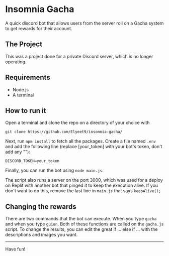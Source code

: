 # Insomnia Gacha
A quick discord bot that allows users from the server roll on a Gacha system to get rewards for their account.

## The Project
This was a project done for a private Discord server, which is no longer operating.

## Requirements
* Node.js
* A terminal

## How to run it
Open a terminal and clone the repo on a directory of your choice with 

```git
git clone https://github.com/Elyeet9/insomnia-gacha/
```

Next, run `npm install` to fetch all the packages. 
Create a file named `.env` and add the following line (replace [your_token] with your bot's token, don't add any ""):
```
DISCORD_TOKEN=your_token
```

Finally, you can run the bot using `node main.js`. 

The script also runs a server on the port 3000, which was used for a deploy on Replit with another bot that pinged it to keep the execution alive. 
If you don't want to do this, remove the last line in `main.js` that says `keepAlive();`

## Changing the rewards
There are two commands that the bot can execute. When you type `gacha` and when you type `guion`. Both of these functions are called on the `gacha.js` script. 
To change the results, you can edit the great if ... else if ... with the descriptions and images you want.

___
Have fun!
